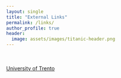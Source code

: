 ```yaml
---
layout: single
title: "External Links"
permalink: /links/
author_profile: true
header:
  image: assets/images/titanic-header.png
---
```


<br><br>
[University of Trento](http://www.unitn.it/en/ateneo/1907/doctoral-school-of-social-sciences)
